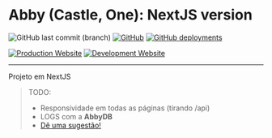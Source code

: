 <h1>Abby (Castle, One): NextJS version</h1>

![GitHub last commit (branch)](https://img.shields.io/github/last-commit/MKIsHereOficial/NextAbby/main?logo=github&style=for-the-badge)
[![GitHub](https://img.shields.io/github/license/MKIsHereOficial/NextAbby?color=%23206&style=for-the-badge&logo=github)](https://github.com/MKIsHereOficial/NextAbby/blob/main/LICENSE)
[![GitHub deployments](https://img.shields.io/github/deployments/MKIsHereOficial/NextAbby/production?label=vercel&logo=vercel&style=for-the-badge)](https://abbycastle.vercel.app/)

[![Production Website](https://img.shields.io/website?down_color=%23124&down_message=offline&label=Production&logo=vercel&style=for-the-badge&up_color=%23294&up_message=online&url=https%3A%2F%2Fabbycastle.vercel.app%2F)](https://chaoticdb.vercel.app/)
[![Development Website](https://img.shields.io/website?down_color=%23124&down_message=offline&label=Development&logo=replit&style=for-the-badge&up_color=%23294&up_message=online&url=https%3A%2F%2Fnextabby.mkishereoficial.repl.co%2F)](https://nextabby.mkishereoficial.repl.co/)

<hr/>

Projeto em NextJS

> TODO:
> - Responsividade em todas as páginas (tirando /api)
> - LOGS com a <b>AbbyDB</b>
> - [Dê uma sugestão!]()
